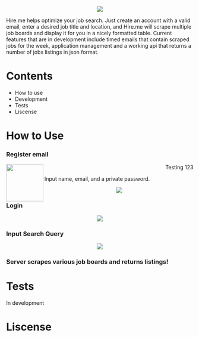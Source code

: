 <p align='center'>
<img src='https://github.com/ianmat55/HireMe/blob/master/public/img/hireme_logo.png'>
</p>
Hire.me helps optimize your job search. Just create an account with a valid email, enter a desired job title and location, and Hire.me will scrape multiple job boards and display it for you in a nicely formatted table. Current features that are in development include timed emails that contain scraped jobs for the week, application management and a working api that returns a number of jobs listings in json format.

# Contents
- How to use
- Development
- Tests
- Liscense 
 
# How to Use

### Register email

<div align='center' display='flex'>
 <img align='left' width='100' src='https://github.com/ianmat55/HireMe/blob/master/public/img/register.png'>
 <p align='right'> Testing 123 </p>
</div>

Input name, email, and a private password.

<div align='center'>
<img src='https://github.com/ianmat55/HireMe/blob/master/public/img/hireme_login.png'>
</div>

### Login

<div align='center'>
<img src='https://github.com/ianmat55/HireMe/blob/master/public/img/search_results.png'>
</div>

### Input Search Query

<div align='center'>
<img src='https://github.com/ianmat55/HireMe/blob/master/public/img/hireme_searchresults.png'>
</div>

### Server scrapes various job boards and returns listings!

# Tests
In development

# Liscense 
